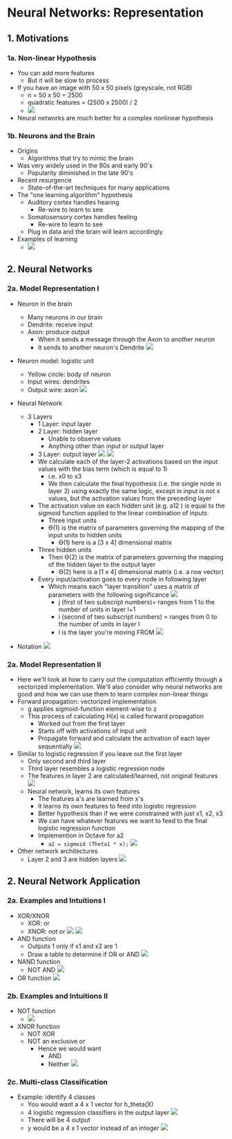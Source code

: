 # Neural Networks: Representation

## 1. Motivations

### 1a. Non-linear Hypothesis
- You can add more features
    - But it will be slow to process
- If you have an image with 50 x 50 pixels (greyscale, not RGB)
    - n = 50 x 50 = 2500
    - quadratic features = (2500 x 2500) / 2
    - ![](example.png)
- Neural networks are much better for a complex nonlinear hypothesis 

### 1b. Neurons and the Brain
- Origins
    - Algorithms that try to mimic the brain
- Was very widely used in the 80s and early 90's
    - Popularity diminished in the late 90's
- Recent resurgence
    - State-of-the-art techniques for many applications
- The "one learning algorithm" hypothesis
    - Auditory cortex handles hearing
        - Re-wire to learn to see
    - Somatosensory cortex handles feeling
        - Re-wire to learn to see
    - Plug in data and the brain will learn accordingly
- Examples of learning
    - ![](example2.png)

## 2. Neural Networks

### 2a. Model Representation I
- Neuron in the brain
    - Many neurons in our brain
    - Dendrite: receive input 
    - Axon: produce output
        - When it sends a message through the Axon to another neuron
        - It sends to another neuron's Dendrite 
    ![](neuron.png)
- Neuron model: logistic unit
    - Yellow circle: body of neuron
    - Input wires: dendrites
    - Output wire: axon
    ![](neuron_model.png)
- Neural Network
    - 3 Layers
        - 1 Layer: input layer
        - 2 Layer: hidden layer 
            - Unable to observe values
            - Anything other than input or output layer
        - 3 Layer: output layer
        ![](neural_network.png)
        ![](neural_network2.png)
        - We calculate each of the layer-2 activations based on the input values with the bias term (which is equal to 1)
            - i.e. x0 to x3 
            - We then calculate the final hypothesis (i.e. the single node in layer 3) using exactly the same logic, except in input is not x values, but the activation values from the preceding layer
        - The activation value on each hidden unit (e.g. a12 ) is equal to the sigmoid function applied to the linear combination of inputs
            - Three input units
            - Ɵ(1) is the matrix of parameters governing the mapping of the input units to hidden units
                - Ɵ(1) here is a [3 x 4] dimensional matrix
        - Three hidden units
            - Then Ɵ(2) is the matrix of parameters governing the mapping of the hidden layer to the output layer
                - Ɵ(2) here is a [1 x 4] dimensional matrix (i.e. a row vector)
        - Every input/activation goes to every node in following layer
            - Which means each "layer transition" uses a matrix of parameters with the following significance
            ![](theta.png)
                - j (first of two subscript numbers)= ranges from 1 to the number of units in layer l+1
                - i (second of two subscript numbers) = ranges from 0 to the number of units in layer l
                - l is the layer you're moving FROM
                ![](theta2.png)

- Notation
![](notation.png)

        
### 2a. Model Representation II
- Here we'll look at how to carry out the computation efficiently through a vectorized implementation. We'll also consider 
why neural networks are good and how we can use them to learn complex non-linear things
- Forward propagation: vectorized implementation
    - g applies sigmoid-function element-wise to z
    - This process of calculating H(x) is called forward propagation
        - Worked out from the first layer
        - Starts off with activations of input unit
        - Propagate forward and calculate the activation of each layer sequentially
        ![](forward_propagation.png)
- Similar to logistic regression if you leave out the first layer
    - Only second and third layer 
    - Third layer resembles a logistic regression node
    - The features in layer 2 are calculated/learned, not original features
    ![](logistic_regression.png)
    - Neural network, learns its own features
        - The features a's are learned from x's
        - It learns its own features to feed into logistic regression
        - Better hypothesis than if we were constrained with just x1, x2, x3
        - We can have whatever features we want to feed to the final logistic regression function
        - Implemention in Octave for a2
            - `a2 = sigmoid (Theta1 * x);`
        ![](neural_learn_features.png)
- Other network architectures
    - Layer 2 and 3 are hidden layers
    ![](neural_network3.png)

## 2. Neural Network Application

### 2a. Examples and Intuitions I
- XOR/XNOR
    - XOR: or  
    - XNOR: not or 
    ![](xnor.png)
    ![](xnor2.png)
- AND function
    - Outputs 1 only if x1 and x2 are 1
    - Draw a table to determine if OR or AND
    ![](and.png)
- NAND function
    - NOT AND
    ![](NAND.png)
- OR function
![](or2.png)

### 2b. Examples and Intuitions II
- NOT function
    - ![](not.png)
- XNOR function
    - NOT XOR
    - NOT an exclusive or 
        - Hence we would want 
            - AND 
            - Neither 
        ![](intuition.png)

### 2c. Multi-class Classification
- Example: identify 4 classes
    - You would want a 4 x 1 vector for h_theta(X)
    - 4 logistic regression classifiers in the output layer
    ![](multiclass.png)
    - There will be 4 output
    - y would be a 4 x 1 vector instead of an integer
    ![](multiclass2.png)